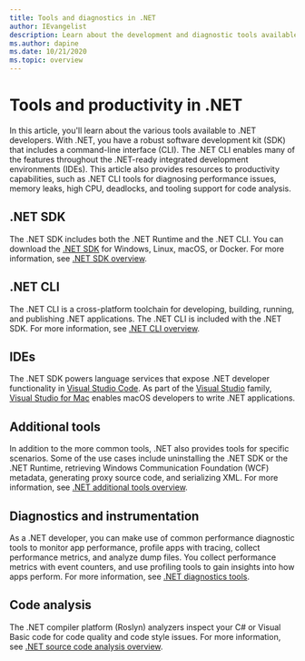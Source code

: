 ```yaml
---
title: Tools and diagnostics in .NET
author: IEvangelist
description: Learn about the development and diagnostic tools available to .NET developers.
ms.author: dapine
ms.date: 10/21/2020
ms.topic: overview
---
```


# Tools and productivity in .NET

In this article, you'll learn about the various tools available to .NET developers. With .NET, you have a robust software development kit (SDK) that includes a command-line interface (CLI). The .NET CLI enables many of the features throughout the .NET-ready integrated development environments (IDEs). This article also provides resources to productivity capabilities, such as .NET CLI tools for diagnosing performance issues, memory leaks, high CPU, deadlocks, and tooling support for code analysis.

## .NET SDK

The .NET SDK includes both the .NET Runtime and the .NET CLI. You can download the [.NET SDK](https://dotnet.microsoft.com/download) for Windows, Linux, macOS, or Docker. For more information, see [.NET SDK overview](../core/sdk.md).

## .NET CLI

The .NET CLI is a cross-platform toolchain for developing, building, running, and publishing .NET applications. The .NET CLI is included with the .NET SDK. For more information, see [.NET CLI overview](../core/tools/index.md).

## IDEs

The .NET SDK powers language services that expose .NET developer functionality in [Visual Studio Code](https://code.visualstudio.com/docs). As part of the [Visual Studio](/visualstudio/windows/) family, [Visual Studio for Mac](/visualstudio/mac/) enables macOS developers to write .NET applications.

## Additional tools

In addition to the more common tools, .NET also provides tools for specific scenarios. Some of the use cases include uninstalling the .NET SDK or the .NET Runtime, retrieving Windows Communication Foundation (WCF) metadata, generating proxy source code, and serializing XML. For more information, see [.NET additional tools overview](../core/additional-tools/index.md).

## Diagnostics and instrumentation

As a .NET developer, you can make use of common performance diagnostic tools to monitor app performance, profile apps with tracing, collect performance metrics, and analyze dump files. You collect performance metrics with event counters, and use profiling tools to gain insights into how apps perform. For more information, see [.NET diagnostics tools](../core/diagnostics/index.md).

## Code analysis

The .NET compiler platform (Roslyn) analyzers inspect your C# or Visual Basic code for code quality and code style issues. For more information, see [.NET source code analysis overview](code-analysis/overview.md).

